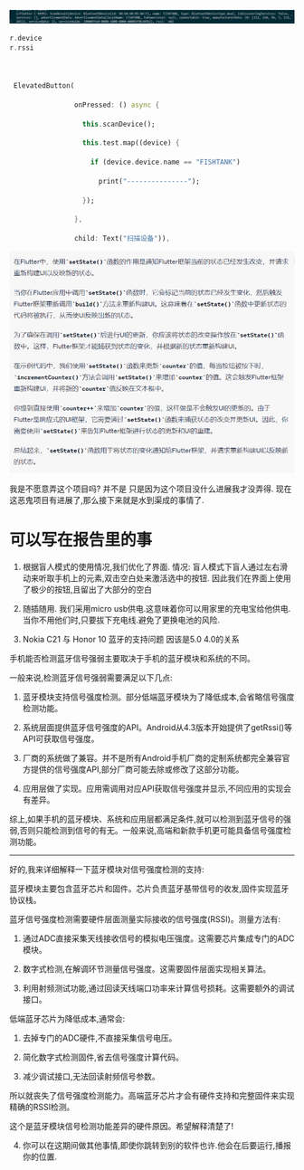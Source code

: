 
![](assets/截图_20230712183044.png)

```dart
r.device
r.rssi



 ElevatedButton(

                onPressed: () async {

                  this.scanDevice();

                  this.test.map((device) {

                    if (device.device.name == "FISHTANK")

                      print("---------------");

                  });

                },

                child: Text("扫描设备")),
```

![](assets/截图_20230712192130.png)


我是不愿意弄这个项目吗? 并不是
只是因为这个项目没什么进展我才没弄得.
现在这恶鬼项目有进展了,那么接下来就是水到渠成的事情了.


# 可以写在报告里的事
1. 根据盲人模式的使用情况,我们优化了界面.
情况: 盲人模式下盲人通过左右滑动来听取手机上的元素,双击空白处来激活选中的按钮.
因此我们在界面上使用了极少的按钮,且留出了大部分的空白

2. 随插随用.
我们采用micro usb供电.这意味着你可以用家里的充电宝给他供电.当你不用他们时,只要拔下充电线.避免了更换电池的风险.

3. Nokia C21 与 Honor 10
蓝牙的支持问题 因该是5.0 4.0的关系

手机能否检测蓝牙信号强弱主要取决于手机的蓝牙模块和系统的不同。

一般来说,检测蓝牙信号强弱需要满足以下几点:

1. 蓝牙模块支持信号强度检测。部分低端蓝牙模块为了降低成本,会省略信号强度检测功能。

2. 系统层面提供蓝牙信号强度的API。Android从4.3版本开始提供了getRssi()等API可获取信号强度。

3. 厂商的系统做了兼容。并不是所有Android手机厂商的定制系统都完全兼容官方提供的信号强度API,部分厂商可能去除或修改了这部分功能。

4. 应用层做了实现。应用需调用对应API获取信号强度并显示,不同应用的实现会有差异。

综上,如果手机的蓝牙模块、系统和应用层都满足条件,就可以检测到蓝牙信号的强弱,否则只能检测到信号的有无。一般来说,高端和新款手机更可能具备信号强度检测功能。

___

好的,我来详细解释一下蓝牙模块对信号强度检测的支持:

蓝牙模块主要包含蓝牙芯片和固件。芯片负责蓝牙基带信号的收发,固件实现蓝牙协议栈。

蓝牙信号强度检测需要硬件层面测量实际接收的信号强度(RSSI)。测量方法有:

1. 通过ADC直接采集天线接收信号的模拟电压强度。这需要芯片集成专门的ADC模块。

2. 数字式检测,在解调环节测量信号强度。这需要固件层面实现相关算法。

3. 利用射频测试功能,通过回读天线端口功率来计算信号损耗。这需要额外的调试接口。

低端蓝牙芯片为降低成本,通常会:

1. 去掉专门的ADC硬件,不直接采集信号电压。

2. 简化数字式检测固件,省去信号强度计算代码。 

3. 减少调试接口,无法回读射频信号参数。

所以就丧失了信号强度检测能力。高端蓝牙芯片才会有硬件支持和完整固件来实现精确的RSSI检测。

这个是蓝牙模块信号检测功能差异的硬件原因。希望解释清楚了!

4. 你可以在这期间做其他事情,即使你跳转到别的软件也许.他会在后要运行,播报你的位置.